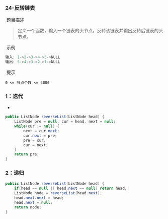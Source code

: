 ### 24-反转链表

​	题目描述

> 定义一个函数，输入一个链表的头节点，反转该链表并输出反转后链表的头节点。

​	示例

```java
输入: 1->2->3->4->5->NULL
输出: 5->4->3->2->1->NULL
```

​	提示

`0 <= 节点个数 <= 5000`

### 1：迭代

- 

```java
public ListNode reverseList(ListNode head) {
    ListNode pre = null, cur = head, next = null;
    while(cur != null) {
        next = cur.next;
        cur.next = pre;
        pre = cur;
        cur = next;
    }
    return pre;
}
```

### 2：递归



```java
public ListNode reverseList(ListNode head) {
    if(head == null || head.next == null) return head;
    ListNode node = reverseList(head.next);
    head.next.next = head;
    head.next = null;
    return node;
}
```

